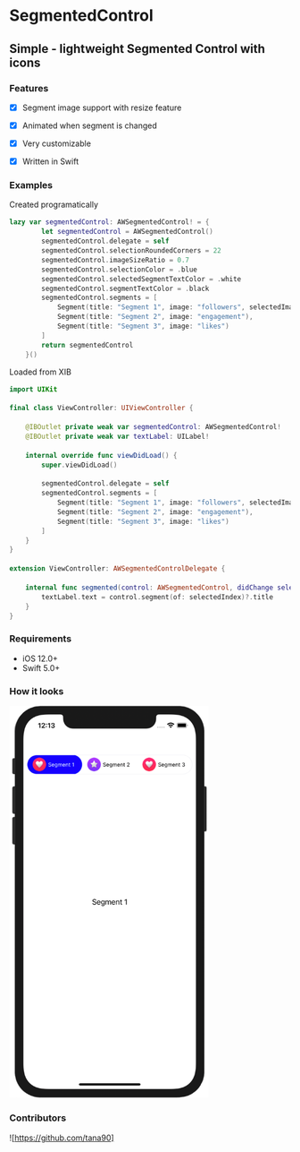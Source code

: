 # SegmentedControl
## Simple - lightweight Segmented Control with icons

### Features
- [x] Segment image support with resize feature
- [x] Animated when segment is changed
- [x] Very customizable
- [x] Written in Swift


### Examples

Created programatically 
```swift
lazy var segmentedControl: AWSegmentedControl! = {
        let segmentedControl = AWSegmentedControl()
        segmentedControl.delegate = self
        segmentedControl.selectionRoundedCorners = 22
        segmentedControl.imageSizeRatio = 0.7
        segmentedControl.selectionColor = .blue 
        segmentedControl.selectedSegmentTextColor = .white
        segmentedControl.segmentTextColor = .black
        segmentedControl.segments = [
            Segment(title: "Segment 1", image: "followers", selectedImage: "likes"),
            Segment(title: "Segment 2", image: "engagement"),
            Segment(title: "Segment 3", image: "likes")
        ]
        return segmentedControl
    }()
```

Loaded from XIB
```swift
import UIKit

final class ViewController: UIViewController {
    
    @IBOutlet private weak var segmentedControl: AWSegmentedControl!
    @IBOutlet private weak var textLabel: UILabel!

    internal override func viewDidLoad() {
        super.viewDidLoad()
        
        segmentedControl.delegate = self
        segmentedControl.segments = [
            Segment(title: "Segment 1", image: "followers", selectedImage: "likes"),
            Segment(title: "Segment 2", image: "engagement"),
            Segment(title: "Segment 3", image: "likes")
        ]
    }
}

extension ViewController: AWSegmentedControlDelegate {
    
    internal func segmented(control: AWSegmentedControl, didChange selectedIndex: Int) {
        textLabel.text = control.segment(of: selectedIndex)?.title
    }
}
```

### Requirements

- iOS 12.0+
- Swift 5.0+


### How it looks
<p align="left">
<img src="https://github.com/tana90/AWSegmentedControl/blob/master/example1-image.png?raw=true" width="357"/>
</p>


### Contributors
![https://github.com/tana90]